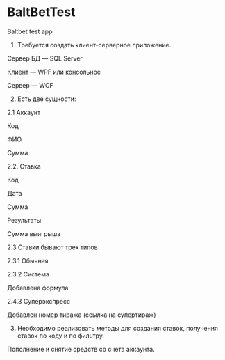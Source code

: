 # BaltBetTest
Baltbet test app
1. Требуется создать клиент-серверное приложение.

Сервер БД — SQL Server

Клиент — WPF или консольное

Сервер — WCF

2. Есть две сущности:

2.1 Аккаунт

Код

ФИО

Сумма

2.2. Ставка

Код

Дата

Сумма

Результаты

Сумма выигрыша

2.3 Ставки бывают трех типов

2.3.1 Обычная

2.3.2 Система

Добавлена формула

2.4.3 Суперэкспресс

Добавлен номер тиража (ссылка на супертираж)

3. Необходимо реализовать методы для создания ставок, получения ставок по коду и по фильтру.

Пополнение и снятие средств со счета аккаунта.
